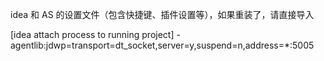idea 和 AS 的设置文件（包含快捷键、插件设置等），如果重装了，请直接导入

[idea attach process to running project]
-agentlib:jdwp=transport=dt_socket,server=y,suspend=n,address=*:5005
